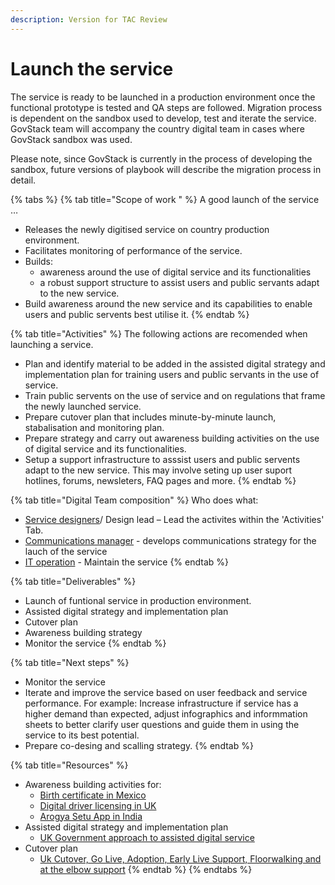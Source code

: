 ```yaml
---
description: Version for TAC Review
---
```


# Launch the service

The service is ready to be launched in a production environment once the functional prototype is tested and QA steps are followed. Migration process is dependent on the sandbox used to develop, test and iterate the service. GovStack team will accompany the country digital team in cases where GovStack sandbox was used.&#x20;

Please note, since GovStack is currently in the process of developing the sandbox, future versions of playbook will describe the migration process in detail.&#x20;

{% tabs %}
{% tab title="Scope of work " %}
A good launch of the service …

* Releases the newly digitised service on country production environment.
* &#x20;Facilitates monitoring of performance of the service.
* Builds:
  * awareness around the use of digital service and its functionalities&#x20;
  * a robust support structure to assist users and public servants adapt to the new service.&#x20;
* Build awareness around the new service and its capabilities to enable users and public servents best utilise it.
{% endtab %}

{% tab title="Activities" %}
The following actions are recomended when launching a service.

* Plan and identify material to be added in the assisted digital strategy and implementation plan for training users and public servants in the use of service.&#x20;
* Train public servents on the use of service and on regulations that frame the newly launched service.
* Prepare cutover plan that includes minute-by-minute launch, stabalisation and monitoring plan.
* Prepare strategy and carry out awareness building activities on the use of digital service and its functionalities.
* Setup a support infrastructure to asssist users and public servents adapt to the new service. This may involve seting up user suport hotlines, forums, newsleters, FAQ pages and more.
{% endtab %}

{% tab title="Digital Team composition" %}
Who does what:

* [Service designers](../annex/govstack-user-profiles-taxonomy.md#service-designer)/ Design lead – Lead the activites within the 'Activities' Tab.
* [Communications manager](https://govstack.gitbook.io/implementation-playbook/govstack-implementation-playbook/annex/govstack-user-profiles-taxonomy#communication-manager) - develops communications strategy for the lauch of the service
* [IT operation](../annex/govstack-user-profiles-taxonomy.md#back-end-developers) - Maintain the service
{% endtab %}

{% tab title="Deliverables" %}
* Launch of funtional service in production environment.
* Assisted digital strategy and implementation plan&#x20;
* Cutover plan
* Awareness building strategy
* Monitor the service
{% endtab %}

{% tab title="Next steps" %}
* Monitor the service&#x20;
* Iterate and improve the service based on user feedback and service performance. For example: Increase infrastructure if service has a higher demand than expected, adjust infographics and informmation sheets to better clarify user questions and guide them in using the service to its best potential.
* Prepare co-desing and scalling strategy.
{% endtab %}

{% tab title="Resources" %}
* Awareness building activities for:
  * [Birth certificate in Mexico](https://www.gob.mx/actas)
  * [Digital driver licensing in UK](https://www.gov.uk/government/news/dvla-launches-new-campaign-to-help-move-customers-online)
  * [Arogya Setu App in India](https://www.mygov.in/aarogya-setu-app/)
* Assisted digital strategy and implementation plan&#x20;
  * [UK Government approach to assisted digital service](https://www.gov.uk/government/publications/government-approach-to-assisted-digital/government-approach-to-assisted-digital)
* Cutover plan
  * [Uk Cutover, Go Live, Adoption, Early Live Support, Floorwalking and at the elbow support](https://www.digitalmarketplace.service.gov.uk/g-cloud/services/925766262378996)
{% endtab %}
{% endtabs %}
